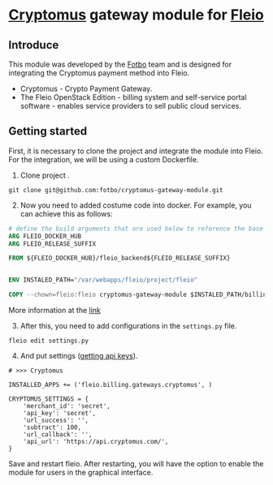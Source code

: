 # [Cryptomus](https://cryptomus.com) gateway module for [Fleio](https://fleio.com)

## Introduce

This module was developed by the [Fotbo](https://fotbo.com) team and is designed for integrating the Cryptomus payment method into Fleio.

- Cryptomus - Crypto Payment Gateway.
- The Fleio OpenStack Edition - billing system and self-service portal software - enables service providers to sell public cloud services.

## Getting started

First, it is necessary to clone the project and integrate the module into Fleio. For the integration, we will be using a custom Dockerfile.

1. Clone project .
```
git clone git@github.com:fotbo/cryptomus-gateway-module.git
```
2.  Now you need to added costume code into docker. For example, you can achieve this as follows:

```dockerfile
# define the build arguments that are used below to reference the base Docker backend image
ARG FLEIO_DOCKER_HUB
ARG FLEIO_RELEASE_SUFFIX

FROM ${FLEIO_DOCKER_HUB}/fleio_backend${FLEIO_RELEASE_SUFFIX}


ENV INSTALED_PATH="/var/webapps/fleio/project/fleio"

COPY --chown=fleio:fleio cryptomus-gateway-module $INSTALED_PATH/billing/gateways/cryptomus
```

More information at the [link](https://fleio.com/docs/2024.01/developer/add-change-docker-files.html)

3. After this, you need to add configurations in the `settings.py` file.
```
fleio edit settings.py
```

4. And put settings ([getting api keys](https://doc.cryptomus.com/getting-started/getting-api-keys)).
```
# >>> Cryptomus 

INSTALLED_APPS += ('fleio.billing.gateways.cryptomus', )

CRYPTOMUS_SETTINGS = {
    'merchant_id': 'secret',
    'api_key': 'secret',
    'url_success': '',
    'subtract': 100,
    'url_callback': '',
    'api_url': 'https://api.cryptomus.com/',
}
```

Save and restart fleio.
After restarting, you will have the option to enable the module for users in the graphical interface.